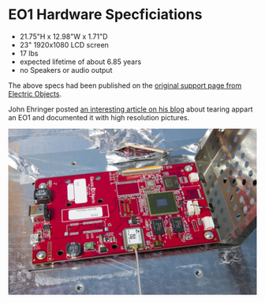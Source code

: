 # EO1 Hardware Specficiations

- 21.75"H x 12.98"W x 1.71"D
- 23" 1920x1080 LCD screen
- 17 lbs
- expected lifetime of about 6.85 years
- no Speakers or audio output

The above specs had been published on the [original support page from Electric Objects](https://support.electricobjects.com/articles/215474803.html).

John Ehringer posted [an interesting article on his blog](https://www.5khz.com/2016/05/01/electric-objects-eo1-digital-art-display-teardown/) about tearing appart an EO1 and documented it with high resolution pictures.

[![A photo from John's blog post](_img/eo1-motherboard-top.jpg)](https://www.5khz.com/2016/05/01/electric-objects-eo1-digital-art-display-teardown/)
